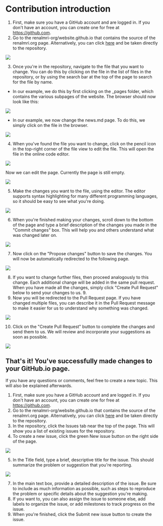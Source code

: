 # Contribution introduction

1.	First, make sure you have a GitHub account and are logged in. If you don't have an account, you can create one for free at https://github.com.
2.	Go to the renalmri-org/website.github.io that contains the source of the renalmri.org page. Alternatively, you can click [here](https://github.com/renalmri-org/website.github.io) and be taken directly to the repository.

![](/assets/images/step1.png)

3. Once you're in the repository, navigate to the file that you want to change. You can do this by clicking on the file in the list of files in the repository, or by using the search bar at the top of the page to search for the file by name.
  - In our example, we do this by first clicking on the _pages folder, which contains the various subpages of the website. The browser should now look like this:

![](/assets/images/step2.png)

- In our example, we now change the news.md page. To do this, we simply click on the file in the browser.

![](/assets/images/step3.png)

4.	When you've found the file you want to change, click on the pencil icon in the top-right corner of the file view to edit the file. This will open the file in the online code editor. 

![](/assets/images/step4.png)

Now we can edit the page. Currently the page is still empty.

![](/assets/images/step5.png)

5.	Make the changes you want to the file, using the editor. The editor supports syntax highlighting for many different programming languages, so it should be easy to see what you're doing.

![](/assets/images/step6.png)

6. When you're finished making your changes, scroll down to the bottom of the page and type a brief description of the changes you made in the "Commit changes" box. This will help you and others understand what was changed later on.

![](/assets/images/step7.png)

7. Now click on the "Propose changes" button to save the changes. You will now be automatically redirected to the following page.

![](/assets/images/step8.png)

8. If you want to change further files, then proceed analogously to this change. Each additional change will be added in the same pull request. When you have made all the changes, simply click "Create Pull Request" below to send your changes to us. 9. 
9. Now you will be redirected to the Pull Request page. If you have changed multiple files, you can describe it in the Pull Request message to make it easier for us to understand why something was changed. 

![](/assets/images/step9.png)

10. Click on the "Create Pull Request" button to complete the changes and send them to us. We will review and incorporate your suggestions as soon as possible.

![](/assets/images/step10.png)

## That's it! You've successfully made changes to your GitHub.io page. 
If you have any questions or comments, feel free to create a new topic. This will also be explained afterwards.

1.	First, make sure you have a GitHub account and are logged in. If you don't have an account, you can create one for free at https://github.com.
2.	Go to the renalmri-org/website.github.io that contains the source of the renalmri.org page. Alternatively, you can click [here](https://github.com/renalmri-org/website.github.io) and be taken directly to the repository.
3.	In the repository, click the Issues tab near the top of the page. This will show you a list of existing issues for the repository.
4.	To create a new issue, click the green New issue button on the right side of the page.

![](/assets/images/step11.png)

5.	In the Title field, type a brief, descriptive title for the issue. This should summarize the problem or suggestion that you're reporting.

![](/assets/images/step12.png)

7.	In the main text box, provide a detailed description of the issue. Be sure to include as much information as possible, such as steps to reproduce the problem or specific details about the suggestion you're making.
8.	If you want to, you can also assign the issue to someone else, add labels to organize the issue, or add milestones to track progress on the issue.
9.	When you're finished, click the Submit new issue button to create the issue.
